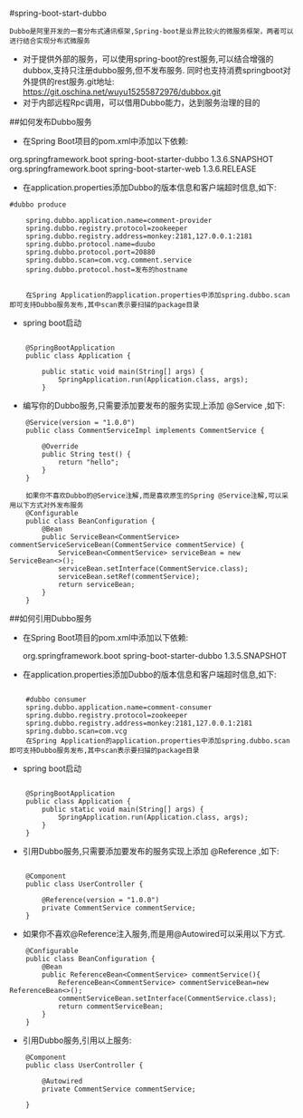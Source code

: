 #spring-boot-start-dubbo

    Dubbo是阿里开发的一套分布式通讯框架,Spring-boot是业界比较火的微服务框架，两者可以进行结合实现分布式微服务
*   对于提供外部的服务，可以使用spring-boot的rest服务,可以结合增强的dubbox,支持只注册dubbo服务,但不发布服务.
    同时也支持消费springboot对外提供的rest服务.git地址: https://git.oschina.net/wuyu15255872976/dubbox.git
*   对于内部远程Rpc调用，可以借用Dubbo能力，达到服务治理的目的

##如何发布Dubbo服务
* 在Spring Boot项目的pom.xml中添加以下依赖:


 <dependency>
         <groupId>org.springframework.boot</groupId>
         <artifactId>spring-boot-starter-dubbo</artifactId>
         <version>1.3.6.SNAPSHOT</version>
 </dependency>
 
 <!--依赖于容器-->

 <dependency>
         <groupId>org.springframework.boot</groupId>
         <artifactId>spring-boot-starter-web</artifactId>
         <version>1.3.6.RELEASE</version>
 </dependency>
 

* 在application.properties添加Dubbo的版本信息和客户端超时信息,如下:
```
#dubbo produce

    spring.dubbo.application.name=comment-provider
    spring.dubbo.registry.protocol=zookeeper
    spring.dubbo.registry.address=monkey:2181,127.0.0.1:2181
    spring.dubbo.protocol.name=duubo
    spring.dubbo.protocol.port=20880
    spring.dubbo.scan=com.vcg.comment.service
    spring.dubbo.protocol.host=发布的hostname


    在Spring Application的application.properties中添加spring.dubbo.scan即可支持Dubbo服务发布,其中scan表示要扫描的package目录
```
* spring boot启动
```

    @SpringBootApplication
    public class Application {

        public static void main(String[] args) {
            SpringApplication.run(Application.class, args);
        }

```
* 编写你的Dubbo服务,只需要添加要发布的服务实现上添加 @Service ,如下:

```
    @Service(version = "1.0.0")
    public class CommentServiceImpl implements CommentService {

        @Override
        public String test() {
            return "hello";
        }
    }

    如果你不喜欢Dubbo的@Service注解,而是喜欢原生的Spring @Service注解,可以采用以下方式对外发布服务
    @Configurable
    public class BeanConfiguration {
        @Bean
        public ServiceBean<CommentService> commentServiceServiceBean(CommentService commentService) {
            ServiceBean<CommentService> serviceBean = new ServiceBean<>();
            serviceBean.setInterface(CommentService.class);
            serviceBean.setRef(commentService);
            return serviceBean;
        }
    }
```

##如何引用Dubbo服务
* 在Spring Boot项目的pom.xml中添加以下依赖:



    <dependency>
         <groupId>org.springframework.boot</groupId>
         <artifactId>spring-boot-starter-dubbo</artifactId>
         <version>1.3.5.SNAPSHOT</version>
    </dependency>



* 在application.properties添加Dubbo的版本信息和客户端超时信息,如下:

```

    #dubbo consumer
    spring.dubbo.application.name=comment-consumer
    spring.dubbo.registry.protocol=zookeeper
    spring.dubbo.registry.address=monkey:2181,127.0.0.1:2181
    spring.dubbo.scan=com.vcg
    在Spring Application的application.properties中添加spring.dubbo.scan即可支持Dubbo服务发布,其中scan表示要扫描的package目录

```

* spring boot启动
```

    @SpringBootApplication
    public class Application {
        public static void main(String[] args) {
            SpringApplication.run(Application.class, args);
        }
    }

```

* 引用Dubbo服务,只需要添加要发布的服务实现上添加 @Reference ,如下:

```

    @Component
    public class UserController {

        @Reference(version = "1.0.0")
        private CommentService commentService;
    }

```

* 如果你不喜欢@Reference注入服务,而是用@Autowired可以采用以下方式.

```
    @Configurable
    public class BeanConfiguration {
        @Bean
        public ReferenceBean<CommentService> commentService(){
            ReferenceBean<CommentService> commentServiceBean=new ReferenceBean<>();
            commentServiceBean.setInterface(CommentService.class);
            return commentServiceBean;
        }
    }

```

* 引用Dubbo服务,引用以上服务:

```
    @Component
    public class UserController {

        @Autowired
        private CommentService commentService;

    }
```


